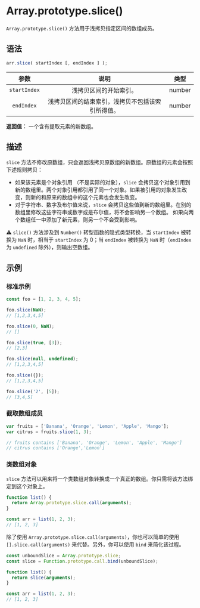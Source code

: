# Array.prototype.slice()

`Array.prototype.slice()` 方法用于浅拷贝指定区间的数组成员。

## 语法

```javascript
arr.slice( startIndex [, endIndex ] );
```

| 参数         | 说明                                             | 类型   |
| :------------: | :------------------------------------------------: | :------: |
| `startIndex` | 浅拷贝区间的开始索引。                           | number |
| `endIndex`   | 浅拷贝区间的结束索引，浅拷贝不包括该索引所得值。 | number |

**返回值：** 一个含有提取元素的新数组。

## 描述

`slice` 方法不修改原数组，只会返回浅拷贝原数组的新数组。原数组的元素会按照下述规则拷贝：

- 如果该元素是个对象引用 （不是实际的对象），`slice` 会拷贝这个对象引用到新的数组里。两个对象引用都引用了同一个对象。如果被引用的对象发生改变，则新的和原来的数组中的这个元素也会发生改变。
- 对于字符串、数字及布尔值来说，`slice` 会拷贝这些值到新的数组里。在别的数组里修改这些字符串或数字或是布尔值，将不会影响另一个数组。
  如果向两个数组任一中添加了新元素，则另一个不会受到影响。

⚠️ `slice()` 方法涉及到 `Number()` 转型函数的隐式类型转换，当 `startIndex` 被转换为 `NaN` 时，相当于 `startIndex` 为 0；当 `endIndex` 被转换为 `NaN` 时（`endIndex` 为 `undefined` 除外），则输出空数组。

## 示例

### 标准示例

```js
const foo = [1, 2, 3, 4, 5];

foo.slice(NaN);
// [1,2,3,4,5]

foo.slice(0, NaN);
// []

foo.slice(true, [3]);
// [2,3]

foo.slice(null, undefined);
// [1,2,3,4,5]

foo.slice({});
// [1,2,3,4,5]

foo.slice('2', [5]);
// [3,4,5]
```

### 截取数组成员

```js
var fruits = ['Banana', 'Orange', 'Lemon', 'Apple', 'Mango'];
var citrus = fruits.slice(1, 3);

// fruits contains ['Banana', 'Orange', 'Lemon', 'Apple', 'Mango']
// citrus contains ['Orange','Lemon']
```

### 类数组对象

`slice` 方法可以用来将一个类数组对象转换成一个真正的数组。你只需将该方法绑定到这个对象上。

```js
function list() {
  return Array.prototype.slice.call(arguments);
}

const arr = list(1, 2, 3);
// [1, 2, 3]
```

除了使用 `Array.prototype.slice.call(arguments)`，你也可以简单的使用 `[].slice.call(arguments)` 来代替。另外，你可以使用 `bind` 来简化该过程。

```js
const unboundSlice = Array.prototype.slice;
const slice = Function.prototype.call.bind(unboundSlice);

function list() {
  return slice(arguments);
}

const arr = list(1, 2, 3);
// [1, 2, 3]
```
